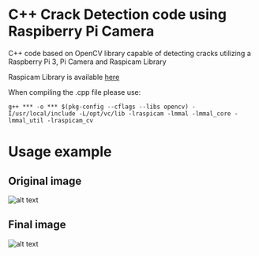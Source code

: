 # C++ Crack Detection code using Raspiberry Pi Camera  

C++ code based on OpenCV library capable of detecting cracks utilizing a Raspberry Pi 3, Pi Camera and Raspicam Library  

Raspicam Library is available [here](https://github.com/cedricve/raspicam)  

When compiling the .cpp file please use:  

```
g++ *** -o *** $(pkg-config --cflags --libs opencv) -I/usr/local/include -L/opt/vc/lib -lraspicam -lmmal -lmmal_core -lmmal_util -lraspicam_cv
```

# Usage example

## Original image

![alt text](https://raw.githubusercontent.com/kevinkuhl/crackDetection/img.png)

## Final image

![alt text](https://raw.githubusercontent.com/kevinkuhl/crackDetection/img.png)
